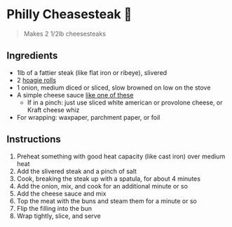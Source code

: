 # Philly Cheasesteak 🥖

> Makes 2 1/2lb cheesesteaks

## Ingredients

* 1lb of a fattier steak (like flat iron or ribeye), slivered
* 2 [hoagie rolls](/recipe/hoagie-roll/)
* 1 onion, medium diced or sliced, slow browned on low on the stove
* A simple cheese sauce [like one of these](/recipe/cheese-sauce/)
    * If in a pinch: just use sliced white american or provolone cheese, or Kraft cheese whiz
* For wrapping: waxpaper, parchment paper, or foil

## Instructions

1. Preheat something with good heat capacity (like cast iron) over medium heat
1. Add the slivered steak and a pinch of salt
1. Cook, breaking the steak up with a spatula, for about 4 minutes
1. Add the onion, mix, and cook for an additional minute or so
1. Add the cheese sauce and mix
1. Top the meat with the buns and steam them for a minute or so
1. Flip the filling into the bun
1. Wrap tightly, slice, and serve



